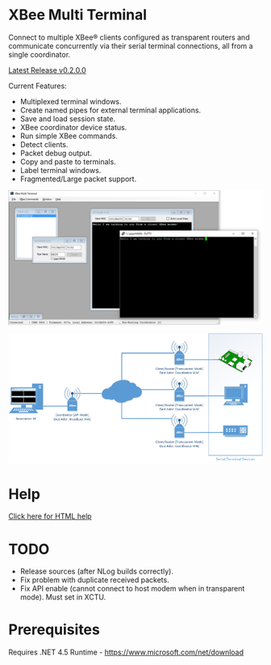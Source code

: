 # XBee Multi Terminal
Connect to multiple XBee® clients configured as transparent routers and communicate concurrently via their serial terminal connections, all from a single coordinator.

[Latest Release v0.2.0.0](https://github.com/reasyrf/XBeeMultiTerminal/blob/master/Installers/v0.2.0.0/XBMTSetupv.0.2.0.0.exe?raw=true)

Current Features:
- Multiplexed terminal windows.
- Create named pipes for external terminal applications.
- Save and load session state.
- XBee coordinator device status.
- Run simple XBee commands.
- Detect clients.
- Packet debug output.
- Copy and paste to terminals.
- Label terminal windows.
- Fragmented/Large packet support.

![Software Screenshot](MultiTerminal.png?raw=true)

![Typical Hardware Configuration](docs/media/Hardware.png?raw=true)

# Help
[Click here for HTML help](https://reasyrf.github.io/XBeeMultiTerminal)

# TODO
- Release sources (after NLog builds correctly).
- Fix problem with duplicate received packets.
- Fix API enable (cannot connect to host modem when in transparent mode). Must set in XCTU.

# Prerequisites
Requires .NET 4.5 Runtime - https://www.microsoft.com/net/download
